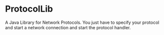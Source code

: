 # ProtocolLib
A Java Library for Network Protocols. You just have to specify your protocol and start a network connection and start the protocol handler. 

